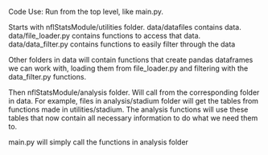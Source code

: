 Code Use:
Run from the top level, like main.py.

Starts with nflStatsModule/utilities folder.
data/datafiles contains data.
data/file_loader.py contains functions to access that data.
data/data_filter.py contains functions to easily filter through the data

Other folders in data will contain functions that create pandas dataframes we can work with, loading them from file_loader.py and filtering with the data_filter.py functions.

Then nflStatsModule/analysis folder.
Will call from the corresponding folder in data.
For example, files in analysis/stadium folder will get the tables from functions made in utilities/stadium.
The analysis functions will use these tables that now contain all necessary information to do what we need them to.

main.py will simply call the functions in analysis folder
